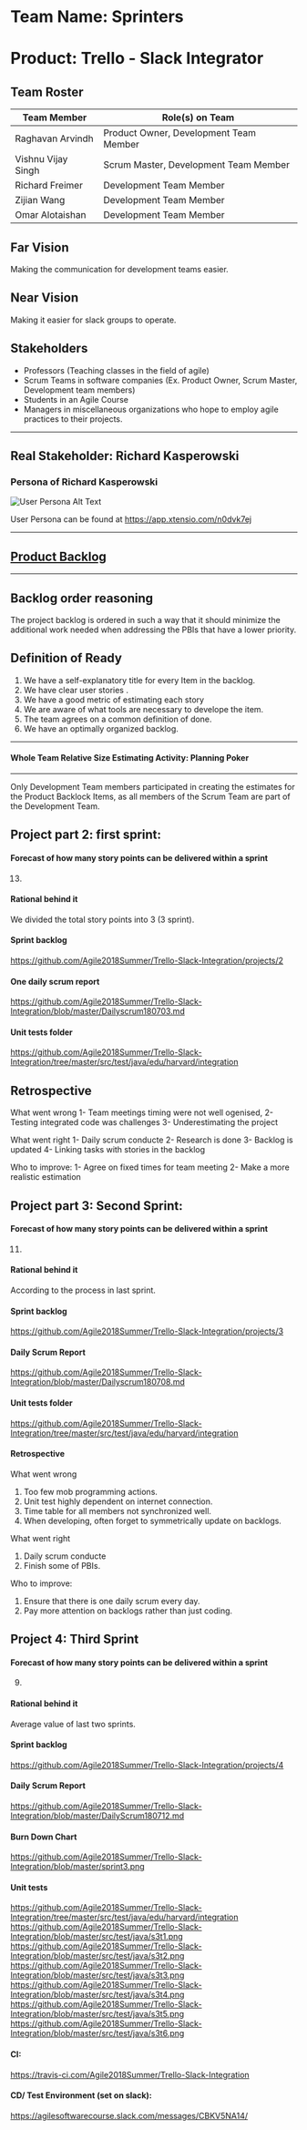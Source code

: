 # Team Name: Sprinters
# Product: Trello - Slack Integrator
## Team Roster
Team Member | Role(s) on Team
------------ | -------------
Raghavan Arvindh |Product Owner, Development Team Member
Vishnu Vijay Singh | Scrum Master, Development Team Member
Richard Freimer |  Development Team Member
Zijian Wang | Development Team Member
Omar Alotaishan | Development Team Member
## Far Vision
Making the communication for development teams easier.
## Near Vision

Making it easier for slack groups to operate.

## Stakeholders

- Professors (Teaching classes in the field of agile)
- Scrum Teams in software companies (Ex. Product Owner, Scrum Master, Development team members)
- Students in an Agile Course
- Managers in miscellaneous organizations who hope to employ agile practices to their projects.

-----
## Real Stakeholder: Richard Kasperowski

### Persona of Richard Kasperowski

![User Persona Alt Text](https://raw.githubusercontent.com/Agile2018Summer/Trello-Slack-Integration/master/user%20persona.png)

User Persona can be found at https://app.xtensio.com/n0dvk7ej

-----

## [Product Backlog](https://github.com/Agile2018Summer/Trello-Slack-Integration/projects/1)

-----

## Backlog order reasoning

The project backlog is ordered in such a way that it should minimize the additional work needed when addressing the PBIs that have a lower priority.


## Definition of Ready

1) We have a self-explanatory title for every Item in the backlog.
2) We have clear user stories .
3) We have a good metric of estimating each story
3) We are aware of what tools are necessary to develope the item.
4) The team agrees  on a common definition of done.
5) We  have an optimally organized backlog.


-----

#### Whole Team Relative Size Estimating Activity: Planning Poker

-----
Only Development Team members participated in creating the estimates for the Product Backlock Items, as all members of the Scrum Team are part of the Development Team.



## Project part 2: first sprint:

#### Forecast of how many story points can be delivered within a sprint 
13.
#### Rational behind it 
We divided the total story points into 3 (3 sprint).
#### Sprint backlog
https://github.com/Agile2018Summer/Trello-Slack-Integration/projects/2 
#### One daily scrum report
https://github.com/Agile2018Summer/Trello-Slack-Integration/blob/master/Dailyscrum180703.md
#### Unit tests folder
https://github.com/Agile2018Summer/Trello-Slack-Integration/tree/master/src/test/java/edu/harvard/integration
## Retrospective
What went wrong
1- Team meetings timing were not well ogenised,
2- Testing integrated code was challenges
3- Underestimating the project

What went right
1- Daily scrum conducte
2- Research is done
3- Backlog is updated
4- Linking tasks with stories in the backlog

Who to improve:
1- Agree on fixed times for team meeting
2- Make a more realistic estimation

## Project part 3: Second Sprint:

#### Forecast of how many story points can be delivered within a sprint 
11.
#### Rational behind it 
According to the process in last sprint.

#### Sprint backlog
https://github.com/Agile2018Summer/Trello-Slack-Integration/projects/3

#### Daily Scrum Report
https://github.com/Agile2018Summer/Trello-Slack-Integration/blob/master/Dailyscrum180708.md

#### Unit tests folder
https://github.com/Agile2018Summer/Trello-Slack-Integration/tree/master/src/test/java/edu/harvard/integration

#### Retrospective
What went wrong
1. Too few mob programming actions.
2. Unit test highly dependent on internet connection.
3. Time table for all members not synchronized well.
4. When developing, often forget to symmetrically update on backlogs.

What went right
1. Daily scrum conducte
2. Finish some of PBIs.

Who to improve:
1. Ensure that there is one daily scrum every day.
2. Pay more attention on backlogs rather than just coding.

## Project 4: Third Sprint

#### Forecast of how many story points can be delivered within a sprint 
9.

#### Rational behind it 
Average value of last two sprints.

#### Sprint backlog
https://github.com/Agile2018Summer/Trello-Slack-Integration/projects/4

#### Daily Scrum Report
https://github.com/Agile2018Summer/Trello-Slack-Integration/blob/master/DailyScrum180712.md

#### Burn Down Chart
https://github.com/Agile2018Summer/Trello-Slack-Integration/blob/master/sprint3.png

#### Unit tests
https://github.com/Agile2018Summer/Trello-Slack-Integration/tree/master/src/test/java/edu/harvard/integration
https://github.com/Agile2018Summer/Trello-Slack-Integration/blob/master/src/test/java/s3t1.png
https://github.com/Agile2018Summer/Trello-Slack-Integration/blob/master/src/test/java/s3t2.png
https://github.com/Agile2018Summer/Trello-Slack-Integration/blob/master/src/test/java/s3t3.png
https://github.com/Agile2018Summer/Trello-Slack-Integration/blob/master/src/test/java/s3t4.png
https://github.com/Agile2018Summer/Trello-Slack-Integration/blob/master/src/test/java/s3t5.png
https://github.com/Agile2018Summer/Trello-Slack-Integration/blob/master/src/test/java/s3t6.png

#### CI: 
https://travis-ci.com/Agile2018Summer/Trello-Slack-Integration

#### CD/ Test Environment (set on slack):
https://agilesoftwarecourse.slack.com/messages/CBKV5NA14/
